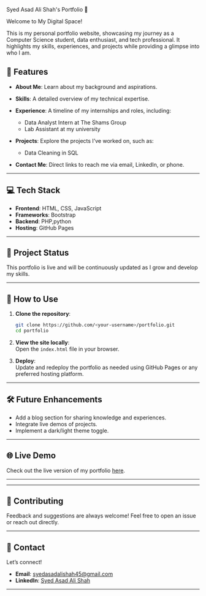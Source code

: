 Syed Asad Ali Shah's Portfolio 🌟

Welcome to My Digital Space!

This is my personal portfolio website, showcasing my journey as a Computer Science student, data enthusiast, and tech professional. It highlights my skills, experiences, and projects while providing a glimpse into who I am.



## 🚀 Features  
- **About Me**: Learn about my background and aspirations.  
- **Skills**: A detailed overview of my technical expertise.  
- **Experience**: A timeline of my internships and roles, including:  
  - Data Analyst Intern at The Shams Group  
  - Lab Assistant at my university  
- **Projects**: Explore the projects I’ve worked on, such as:  
  - Data Cleaning in SQL  
  
- **Contact Me**: Direct links to reach me via email, LinkedIn, or phone.  

---

## 💻 Tech Stack  
- **Frontend**: HTML, CSS, JavaScript  
- **Frameworks**:  Bootstrap
- **Backend**: PHP,python 
- **Hosting**: GitHub Pages  

---

## 🌟 Project Status  
This portfolio is live and will be continuously updated as I grow and develop my skills.  

---

## 📖 How to Use  
1. **Clone the repository**:  
   ```bash
   git clone https://github.com/<your-username>/portfolio.git
   cd portfolio
   ```  

2. **View the site locally**:  
   Open the `index.html` file in your browser.  

3. **Deploy**:  
   Update and redeploy the portfolio as needed using GitHub Pages or any preferred hosting platform.  

---

## 🛠 Future Enhancements  
- Add a blog section for sharing knowledge and experiences.  
- Integrate live demos of projects.  
- Implement a dark/light theme toggle.  

---

## 🌐 Live Demo  
Check out the live version of my portfolio [here](https://<your-username>.github.io/portfolio).  

---



---

## 🤝 Contributing  
Feedback and suggestions are always welcome! Feel free to open an issue or reach out directly.  

---


## 📧 Contact  
Let’s connect!  
- **Email**: [syedasadalishah45@gmail.com](mailto:syedasadalishah45@gmail.com)  
- **LinkedIn**: [Syed Asad Ali Shah](https://linkedin.com/in/syedasadalishah)  
  

---

